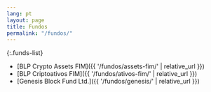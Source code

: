 ```yaml
---
lang: pt
layout: page
title: Fundos
permalink: "/fundos/"
---
```



{:.funds-list}
- [BLP Crypto Assets FIM]({{ '/fundos/assets-fim/' | relative_url }})
- [BLP Criptoativos FIM]({{ '/fundos/ativos-fim/' | relative_url }})
- [Genesis Block Fund Ltd.]({{ '/fundos/genesis/' | relative_url }})
